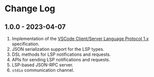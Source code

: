 # Change Log

## 1.0.0 - 2023-04-07
1. Implementation of the
   [VSCode Client/Server Language Protocol 1.x](https://github.com/microsoft/language-server-protocol/blob/main/versions/protocol-1-x.md)
   specification.
2. JSON serialization support for the LSP types.
3. DSL methods for LSP notifications and requests.
4. APIs for sending LSP notifications and requests.
5. LSP-based JSON-RPC server.
6. `stdio` communication channel.
